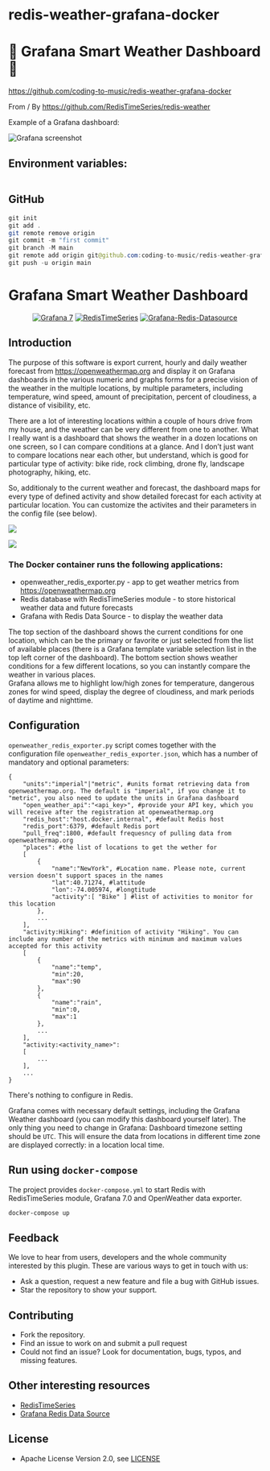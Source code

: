# redis-weather-grafana-docker

# 🚀 Grafana Smart Weather Dashboard 🚀

https://github.com/coding-to-music/redis-weather-grafana-docker

From / By https://github.com/RedisTimeSeries/redis-weather

Example of a Grafana dashboard:

![Grafana screenshot](https://github.com/coding-to-music/redis-weather-grafana-docker/blob/main/images/example-dashboard.png?raw=true)

## Environment variables:

```java

```

## GitHub

```java
git init
git add .
git remote remove origin
git commit -m "first commit"
git branch -M main
git remote add origin git@github.com:coding-to-music/redis-weather-grafana-docker.git
git push -u origin main
```

# Grafana Smart Weather Dashboard

<div id="badges" align="center">

[![Grafana 7](https://img.shields.io/badge/Grafana-7-blue)](https://www.grafana.com)
[![RedisTimeSeries](https://img.shields.io/badge/RedisTimeSeries-inspired-yellowgreen)](https://oss.redislabs.com/redistimeseries/)
[![Grafana-Redis-Datasource](https://img.shields.io/badge/GrafanaRedisDatasource-integrated-yellow)](https://github.com/RedisTimeSeries/grafana-redis-datasource)

</div>

## Introduction

The purpose of this software is export current, hourly and daily weather forecast from https://openweathermap.org and display it on Grafana dashboards in the various numeric and graphs forms for a precise vision of the weather in the multiple locations, by multiple parameters, including temperature, wind speed, amount of precipitation, percent of cloudiness, a distance of visibility, etc.

There are a lot of interesting locations within a couple of hours drive from my house, and the weather can be very different from one to another. What I really want is a dashboard that shows the weather in a dozen locations on one screen, so I can compare conditions at a glance. And I don’t just want to compare locations near each other, but understand, which is good for particular type of activity: bike ride, rock climbing, drone fly, landscape photography, hiking, etc.

So, additionaly to the current weather and forecast, the dashboard maps for every type of defined activity and show detailed forecast for each activity at particular location. You can customize the activites and their parameters in the config file (see below).

![](images/main_screen_shot.png)

![](images/activity_maps.png)

### The Docker container runs the following applications:

- openweather_redis_exporter.py - app to get weather metrics from https://openweathermap.org
- Redis database with RedisTimeSeries module - to store historical weather data and future forecasts
- Grafana with Redis Data Source - to display the weather data

The top section of the dashboard shows the current conditions for one location, which can be the primary or favorite or just selected from the list of available places (there is a Grafana template variable selection list in the top left corner of the dashboard). The bottom section shows weather conditions for a few different locations, so you can instantly compare the weather in various places.  
Grafana allows me to highlight low/high zones for temperature, dangerous zones for wind speed, display the degree of cloudiness, and mark periods of daytime and nighttime.

## Configuration

`openweather_redis_exporter.py` script comes together with the configuration file `openweather_redis_exporter.json`, which has a number of mandatory and optional parameters:

```
{
	"units":"imperial"|"metric", #units format retrieving data from openweathermap.org. The default is "imperial", if you change it to "metric", you also need to update the units in Grafana dashboard
	"open_weather_api":"<api_key>", #provide your API key, which you will receive after the registration at openweathermap.org
	"redis_host":"host.docker.internal", #default Redis host
	"redis_port":6379, #default Redis port
	"pull_freq":1800, #default frequesncy of pulling data from openweathermap.org
	"places": #the list of locations to get the wether for
	[
		{
		    "name":"NewYork", #Location name. Please note, current version doesn't support spaces in the names
		    "lat":40.71274, #lattitude
		    "lon":-74.005974, #longtitude
		    "activity":[ "Bike" ] #list of activities to monitor for this location
		},
		...
	],
	"activity:Hiking": #definition of activity "Hiking". You can include any number of the metrics with minimum and maximum values accepted for this activity
    [
        {
            "name":"temp",
            "min":20,
            "max":90
        },
        {
            "name":"rain",
            "min":0,
            "max":1
        },
		...
    ],
	"activity:<activity_name>":
    [
		...
    ],
	...
}
```

There's nothing to configure in Redis.

Grafana comes with necessary default settings, including the Grafana Weather dashboard (you can modify this dashboard yourself later). The only thing you need to change in Grafana: Dashboard timezone setting should be `UTC`. This will ensure the data from locations in different time zone are displayed correctly: in a location local time.

## Run using `docker-compose`

The project provides `docker-compose.yml` to start Redis with RedisTimeSeries module, Grafana 7.0 and OpenWeather data exporter.

```bash
docker-compose up
```

## Feedback

We love to hear from users, developers and the whole community interested by this plugin. These are various ways to get in touch with us:

- Ask a question, request a new feature and file a bug with GitHub issues.
- Star the repository to show your support.

## Contributing

- Fork the repository.
- Find an issue to work on and submit a pull request
- Could not find an issue? Look for documentation, bugs, typos, and missing features.

## Other interesting resources

- [RedisTimeSeries](https://oss.redislabs.com/redistimeseries/)
- [Grafana Redis Data Source](https://grafana.com/grafana/plugins/redis-datasource)

## License

- Apache License Version 2.0, see [LICENSE](LICENSE)
